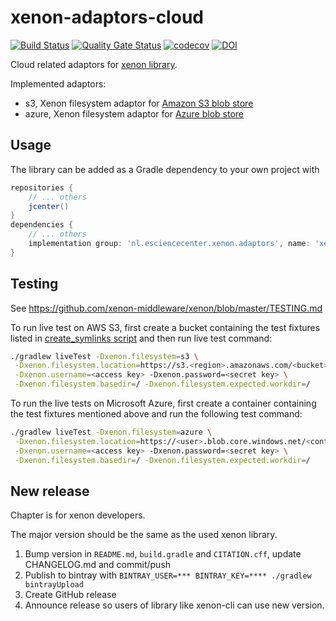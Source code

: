 # xenon-adaptors-cloud

[![Build Status](https://travis-ci.org/xenon-middleware/xenon-adaptors-cloud.svg?branch=master)](https://travis-ci.org/xenon-middleware/xenon-adaptors-cloud)
[![Quality Gate Status](https://sonarcloud.io/api/project_badges/measure?project=xenon-middleware_xenon-adaptors-cloud&metric=alert_status)](https://sonarcloud.io/dashboard?id=xenon-middleware_xenon-adaptors-cloud)
[![codecov](https://codecov.io/gh/xenon-middleware/xenon-adaptors-cloud/branch/master/graph/badge.svg)](https://codecov.io/gh/xenon-middleware/xenon-adaptors-cloud)
[![DOI](https://zenodo.org/badge/136933840.svg)](https://zenodo.org/badge/latestdoi/136933840)

Cloud related adaptors for [xenon library](https://github.com/xenon-middleware/xenon).

Implemented adaptors:
* s3, Xenon filesystem adaptor for [Amazon S3 blob store](https://aws.amazon.com/s3/)
* azure, Xenon filesystem adaptor for [Azure blob store](https://azure.microsoft.com/en-us/services/storage/blobs/)
 
## Usage

The library can be added as a Gradle dependency to your own project with
```groovy
repositories {
    // ... others
    jcenter()
}
dependencies {
    // ... others
    implementation group: 'nl.esciencecenter.xenon.adaptors', name: 'xenon-adaptors-cloud', version: '3.0.1'
}
```

## Testing

See https://github.com/xenon-middleware/xenon/blob/master/TESTING.md

To run live test on AWS S3, first create a bucket containing the test fixtures listed in [create_symlinks script](https://github.com/xenon-middleware/xenon/blob/master/src/liveTest/resources/scripts/create_symlinks)
and then run live test command:

```sh
./gradlew liveTest -Dxenon.filesystem=s3 \
 -Dxenon.filesystem.location=https://s3.<region>.amazonaws.com/<bucket> \
 -Dxenon.username=<access key> -Dxenon.password=<secret key> \
 -Dxenon.filesystem.basedir=/ -Dxenon.filesystem.expected.workdir=/
```

To run the live tests on Microsoft Azure, first create a container containing the test fixtures mentioned above and run the following test command: 

```sh
./gradlew liveTest -Dxenon.filesystem=azure \
 -Dxenon.filesystem.location=https://<user>.blob.core.windows.net/<container> \
 -Dxenon.username=<access key> -Dxenon.password=<secret key> \
 -Dxenon.filesystem.basedir=/ -Dxenon.filesystem.expected.workdir=/
```

## New release

Chapter is for xenon developers.

The major version should be the same as the used xenon library.

1. Bump version in `README.md`, `build.gradle` and `CITATION.cff`, update CHANGELOG.md and commit/push
1. Publish to bintray with `BINTRAY_USER=*** BINTRAY_KEY=**** ./gradlew bintrayUpload`
1. Create GitHub release
1. Announce release so users of library like xenon-cli can use new version.
